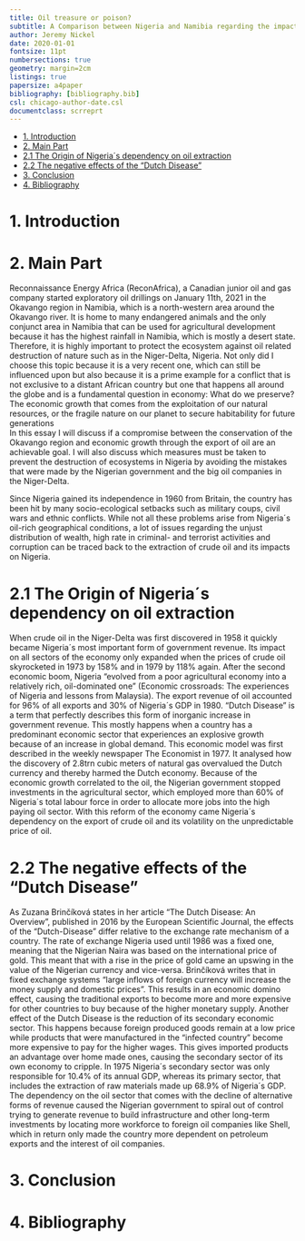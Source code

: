 ```yaml
---
title: Oil treasure or poison? 
subtitle: A Comparison between Nigeria and Namibia regarding the impacts of crude oil extraction in the Niger-Delta on the Nigerian Environment and Economy  
author: Jeremy Nickel
date: 2020-01-01
fontsize: 11pt
numbersections: true
geometry: margin=2cm
listings: true
papersize: a4paper
bibliography: [bibliography.bib]
csl: chicago-author-date.csl
documentclass: scrreprt
---
```



- [1. Introduction](#1-introduction)
- [2. Main Part](#2-main-part)
- [2.1 The Origin of Nigeria´s dependency on oil extraction](#21-the-origin-of-nigerias-dependency-on-oil-extraction)
- [2.2 The negative effects of the “Dutch Disease”](#22-the-negative-effects-of-the-dutch-disease)
- [3. Conclusion](#3-conclusion)
- [4. Bibliography](#4-bibliography)


# 1. Introduction

# 2. Main Part
Reconnaissance Energy Africa (ReconAfrica), a Canadian junior oil and gas company started exploratory oil drillings on January 11th, 2021 in the Okavango region in Namibia, which is a north-western area around the Okavango river. It is home to many endangered animals and the only conjunct area in Namibia that can be used for agricultural development because it has the highest rainfall in Namibia, which is mostly a desert state. Therefore, it is highly important to protect the ecosystem against oil related destruction of nature such as in the Niger-Delta, Nigeria. 
Not only did I choose this topic because it is a very recent one, which can still be influenced upon but also because it is a prime example for a conflict that is not exclusive to a distant African country but one that happens all around the globe and is a fundamental question in economy:
What do we preserve? The economic growth that comes from the exploitation of our natural resources, or the fragile nature on our planet to secure habitability for future generations   
In this essay I will discuss if a compromise between the conservation of the Okavango region and economic growth through the export of oil are an achievable goal. I will also discuss which measures must be taken to prevent the destruction of ecosystems in Nigeria by avoiding the mistakes that were made by the Nigerian government and the big oil companies in the Niger-Delta.  

Since Nigeria gained its independence in 1960 from Britain, the country has been hit by many socio-ecological setbacks such as military coups, civil wars and ethnic conflicts. While not all these problems arise from Nigeria´s oil-rich geographical conditions, a lot of issues regarding the unjust distribution of wealth, high rate in criminal- and terrorist activities and corruption can be traced back to the extraction of crude oil and its impacts on Nigeria.

# 2.1 The Origin of Nigeria´s dependency on oil extraction 
When crude oil in the Niger-Delta was first discovered in 1958 it quickly became Nigeria´s most important form of government revenue. Its impact on all sectors of the economy only expanded when the prices of crude oil skyrocketed in 1973 by 158% and in 1979 by 118% again. After the second economic boom, Nigeria “evolved from a poor agricultural economy into a relatively rich, oil-dominated one” (Economic crossroads: The experiences of Nigeria and lessons from Malaysia). The export revenue of oil accounted for 96% of all exports and 30% of Nigeria´s GDP in 1980. 
“Dutch Disease” is a term that perfectly describes this form of inorganic increase in government revenue. This mostly happens when a country has a predominant economic sector that experiences an explosive growth because of an increase in global demand. This economic model was first described in the weekly newspaper The Economist in 1977. It analysed how the discovery of 2.8trn cubic meters of natural gas overvalued the Dutch currency and thereby harmed the Dutch economy.
Because of the economic growth correlated to the oil, the Nigerian government stopped investments in the agricultural sector, which employed more than 60% of Nigeria´s total labour force in order to allocate more jobs into the high paying oil sector. With this reform of the economy came Nigeria´s dependency on the export of crude oil and its volatility on the unpredictable price of oil.
# 2.2 The negative effects of the “Dutch Disease”
As Zuzana Brinčíková states in her article “The Dutch Disease: An Overview”, published in 2016 by the European Scientific Journal, the effects of the “Dutch-Disease” differ relative to the exchange rate mechanism of a country. The rate of exchange Nigeria used until 1986 was a fixed one, meaning that the Nigerian Naira was based on the international price of gold. This meant that with a rise in the price of gold came an upswing in the value of the Nigerian currency and vice-versa. Brinčíková writes that in fixed exchange systems “large inflows of foreign currency will increase the money supply and domestic prices”. This results in an economic domino effect, causing the traditional exports to become more and more expensive for other countries to buy because of the higher monetary supply. Another effect of the Dutch Disease is the reduction of its secondary economic sector. This happens because foreign produced goods remain at a low price while products that were manufactured in the “infected country” become more expensive to pay for the higher wages. This gives imported products an advantage over home made ones, causing the secondary sector of its own economy to cripple. In 1975 Nigeria´s secondary sector was only responsible for 10.4% of its annual GDP, whereas its primary sector, that includes the extraction of raw materials made up 68.9% of Nigeria´s GDP. The dependency on the oil sector that comes with the decline of alternative forms of revenue caused the Nigerian government to spiral out of control trying to generate revenue to build infrastructure and other long-term investments by locating more workforce to foreign oil companies like Shell, which in return only made the country more dependent on petroleum exports and the interest of oil companies.  
# 3. Conclusion

# 4. Bibliography

